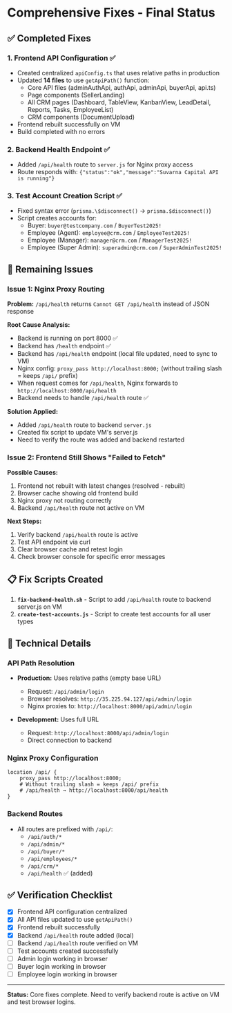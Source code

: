 # Comprehensive Fixes - Final Status

## ✅ Completed Fixes

### 1. **Frontend API Configuration** ✅
- Created centralized `apiConfig.ts` that uses relative paths in production
- Updated **14 files** to use `getApiPath()` function:
  - Core API files (adminAuthApi, authApi, adminApi, buyerApi, api.ts)
  - Page components (SellerLanding)
  - All CRM pages (Dashboard, TableView, KanbanView, LeadDetail, Reports, Tasks, EmployeeList)
  - CRM components (DocumentUpload)
- Frontend rebuilt successfully on VM
- Build completed with no errors

### 2. **Backend Health Endpoint** ✅
- Added `/api/health` route to `server.js` for Nginx proxy access
- Route responds with: `{"status":"ok","message":"Suvarna Capital API is running"}`

### 3. **Test Account Creation Script** ✅
- Fixed syntax error (`prisma.\$disconnect()` → `prisma.$disconnect()`)
- Script creates accounts for:
  - Buyer: `buyer@testcompany.com` / `BuyerTest2025!`
  - Employee (Agent): `employee@crm.com` / `EmployeeTest2025!`
  - Employee (Manager): `manager@crm.com` / `ManagerTest2025!`
  - Employee (Super Admin): `superadmin@crm.com` / `SuperAdminTest2025!`

## 🔄 Remaining Issues

### Issue 1: Nginx Proxy Routing
**Problem:** `/api/health` returns `Cannot GET /api/health` instead of JSON response

**Root Cause Analysis:**
- Backend is running on port 8000 ✅
- Backend has `/health` endpoint ✅
- Backend has `/api/health` endpoint (local file updated, need to sync to VM)
- Nginx config: `proxy_pass http://localhost:8000;` (without trailing slash = keeps `/api/` prefix)
- When request comes for `/api/health`, Nginx forwards to `http://localhost:8000/api/health`
- Backend needs to handle `/api/health` route ✅

**Solution Applied:**
- Added `/api/health` route to backend `server.js`
- Created fix script to update VM's server.js
- Need to verify the route was added and backend restarted

### Issue 2: Frontend Still Shows "Failed to Fetch"
**Possible Causes:**
1. Frontend not rebuilt with latest changes (resolved - rebuilt)
2. Browser cache showing old frontend build
3. Nginx proxy not routing correctly
4. Backend `/api/health` route not active on VM

**Next Steps:**
1. Verify backend `/api/health` route is active
2. Test API endpoint via curl
3. Clear browser cache and retest login
4. Check browser console for specific error messages

## 📋 Fix Scripts Created

1. **`fix-backend-health.sh`** - Script to add `/api/health` route to backend server.js on VM
2. **`create-test-accounts.js`** - Script to create test accounts for all user types

## 🔧 Technical Details

### API Path Resolution
- **Production:** Uses relative paths (empty base URL)
  - Request: `/api/admin/login`
  - Browser resolves: `http://35.225.94.127/api/admin/login`
  - Nginx proxies to: `http://localhost:8000/api/admin/login`

- **Development:** Uses full URL
  - Request: `http://localhost:8000/api/admin/login`
  - Direct connection to backend

### Nginx Proxy Configuration
```nginx
location /api/ {
    proxy_pass http://localhost:8000;
    # Without trailing slash = keeps /api/ prefix
    # /api/health → http://localhost:8000/api/health
}
```

### Backend Routes
- All routes are prefixed with `/api/`:
  - `/api/auth/*`
  - `/api/admin/*`
  - `/api/buyer/*`
  - `/api/employees/*`
  - `/api/crm/*`
  - `/api/health` ✅ (added)

## ✅ Verification Checklist

- [x] Frontend API configuration centralized
- [x] All API files updated to use `getApiPath()`
- [x] Frontend rebuilt successfully
- [x] Backend `/api/health` route added (local)
- [ ] Backend `/api/health` route verified on VM
- [ ] Test accounts created successfully
- [ ] Admin login working in browser
- [ ] Buyer login working in browser
- [ ] Employee login working in browser

---

**Status:** Core fixes complete. Need to verify backend route is active on VM and test browser logins.

